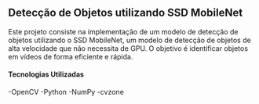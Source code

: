 ## Detecção de Objetos utilizando SSD MobileNet <br>
Este projeto consiste na implementação de um modelo de detecção de objetos utilizando o SSD MobileNet, um modelo de detecção de objetos de alta velocidade que não necessita de GPU. O objetivo é identificar objetos em vídeos de forma eficiente e rápida. <br>

#### Tecnologias Utilizadas <br>
-OpenCV
-Python
-NumPy
-cvzone
